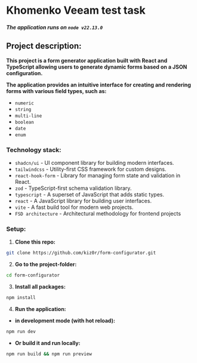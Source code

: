 # Khomenko Veeam test task

#### _The application runs on `node v22.13.0`_

## Project description:

**This project is a form generator application built with React and TypeScript allowing users to generate dynamic forms based on a JSON configuration.**

**The application provides an intuitive interface for creating and rendering forms with various field types, such as:**

- `numeric`
- `string`
- `multi-line`
- `boolean`
- `date`
- `enum`

### Technology stack:

- `shadcn/ui` - UI component library for building modern interfaces.
- `tailwindcss` - Utility-first CSS framework for custom designs.
- `react-hook-form` - Library for managing form state and validation in React.
- `zod` - TypeScript-first schema validation library.
- `typescript` - A superset of JavaScript that adds static types.
- `react` - A JavaScript library for building user interfaces.
- `vite` - A fast build tool for modern web projects.
- `FSD architecture` - Architectural methodology for frontend projects

### Setup:

1. **Clone this repo:**

```bash
git clone https://github.com/kiz0r/form-configurator.git
```

2. **Go to the project-folder:**

```bash
cd form-configurator
```

3. **Install all packages:**

```bash
npm install
```

4. **Run the application:**

- **in development mode (with hot reload):**

```bash
npm run dev
```

- **Or build it and run locally:**

```bash
npm run build && npm run preview
```
